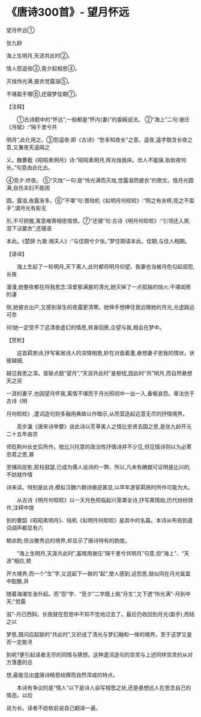 # 《唐诗300首》- 望月怀远

望月怀远①  

张九龄  

海上生明月,天涯共此时②。  

情人怨遥夜③,竟夕起相思④。  

灭烛怜光满,披衣觉露滋⑤。  

不堪盈手赠⑥,还寝梦佳期⑦。  

【注释】  

&ensp;&ensp;&ensp;&ensp;①古诗题中的“怀远”,一般都是“怀内(妻)"的委婉说法。 ②“海上”二句:谢庄《月赋》:“隔千里兮共  

明月”,此化用之。③怨遥夜:即《古诗》“愁多知夜长”之意。遥夜,遥字既含长夜之意,又兼夜天遥隔之  

义。魏曹截《昭昭素明月》诗:“昭昭素明月,晖光烛我床。优人不能寐,耿耿夜何长。”句意由此化出。  

④竞夕:终夜。 ⑤“灭烛”一句:是“怜光满而灭烛,觉露滋而披衣”的倒文。借月光圆满,自伤夫妇不能团  

圆。露滋,夜露渐多。⑥“不堪”句:晋陆机《拟明月何皎皎》:“照之有余辉,揽之不盈手”,谓月光有影无  

形,不可把握,寓意难寄相思情恨。⑦“还寝”句:古诗《明月何皎皎》:“引领还入房,泪下沾裳衣”,还寝语  

本此。《楚辞·九歌·湘夫人》:“与佳期兮夕张。”梦住期语本此。佳期,与佳人相期。  

【语译】  

&ensp;&ensp;&ensp;&ensp;海上生起了一轮明月,天下离人,此时都将明月仰望。我妻也当被月色勾起闺怨,长夜  

漫漫,她整夜都在将我思念:深爱那满屋的清光,她灭掉了一点孤独的烛火;不堪闺房的凄  

侧,她披衣出户,又感到渐生的夜露更清寒。她伸手想捧住我远赠她的月光,光虚路远可奈  

何!她一定受不了这清夜虚幻的情思,转身回房,企望与我,相会在梦中。  

【赏析】  

&ensp;&ensp;&ensp;&ensp;这首羁旅诗,抒写客居诗人的深情相思,妙在对面着墨,悬想妻子思我的情状。状彼越细,  

越见我思之深。首联点题“望月”,“天涯共此时”是枢纽,因此时“共”明月,而自然悬想天之另  

一涯的妻子,也因望月怀我,离情不堪而于月光照彻中一出一入,备极哀怨。章法仿于古诗《明  

月何皎皎》,遣词造句则多融用典故以作暗示,从而营造起远意无尽的抒情境界。  

&ensp;&ensp;&ensp;&ensp;高步瀛《唐宋诗举要》说此诗以芳草美人之情比忠贤去国之思,是张九龄开元二十五年由京  

师贬荆州长史后所作。按比兴托意的政治性抒情诗并不少见,但见情诗则以为必寄忠君之思,甚  

至捕风捉影,胶柱鼓瑟,已成为儒人说诗的一弊。所以,凡未有确据可证明是比兴的,不妨就作情  

诗来读。特别是此诗,模拟汉魏六朝诗痕迹甚显,以早年游宦羁旅时所作可能为大。  

&ensp;&ensp;&ensp;&ensp;从古诗《明月何皎皎》以一天月色照临起兴笼罩全诗,抒写离情始,历代纷纷效作,注释中提  

到的曹韶《昭昭素明月》、陆机《拟明月何皎皎》是其中的名篇。本诗从布局到遣词调声都显有六  

朝余韵,但淡雅秀远的境界,却显示了唐诗特有的韵度。  

&ensp;&ensp;&ensp;&ensp;“海上生明月,天涯共此时”,虽暗用谢庄“隔千里兮共明月”句意,但“海上”、“天涯”相应,顿  

开大境界,而一个“生”字,又逗起下一联的“起”,使人感到,这怨思,就似同在月光氤氲中酝酿,并  

随着海潮生涨升起。而“怨”字、“竞夕”二字既上挑“月生”,又下透“怜光满”-月到中天;“觉露  

滋”-月已西斜。长夜就在怨思中不知不觉地过去了。最后仍收回到月光(盈手),而结之以  

梦思,既问应起联的“共此时”,又织成了清光与梦幻融和一体的境界。至于这梦又是否一定能寻  

到呢?更引起读者无尽的同情与猜想。这种遣词造句的空灵与上述同样空灵的从对方落墨的总  

想,最能见出盛唐诗精思结撰而自然浑成的特点。  

&ensp;&ensp;&ensp;&ensp;本诗有争议的是“情人”以下是诗人自写相思之状,还是悬想远人在思念自己的情态。以后  

说为长。读者不妨依前说自己翻译一遍。

